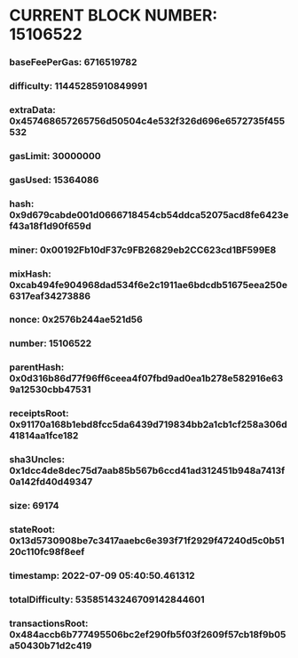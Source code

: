 # CURRENT BLOCK NUMBER: 15106522

### baseFeePerGas: 6716519782
### difficulty: 11445285910849991
### extraData: 0x457468657265756d50504c4e532f326d696e6572735f455532
### gasLimit: 30000000
### gasUsed: 15364086
### hash: 0x9d679cabde001d0666718454cb54ddca52075acd8fe6423ef43a18f1d90f659d
### miner: 0x00192Fb10dF37c9FB26829eb2CC623cd1BF599E8
### mixHash: 0xcab494fe904968dad534f6e2c1911ae6bdcdb51675eea250e6317eaf34273886
### nonce: 0x2576b244ae521d56
### number: 15106522
### parentHash: 0x0d316b86d77f96ff6ceea4f07fbd9ad0ea1b278e582916e639a12530cbb47531
### receiptsRoot: 0x91170a168b1ebd8fcc5da6439d719834bb2a1cb1cf258a306d41814aa1fce182
### sha3Uncles: 0x1dcc4de8dec75d7aab85b567b6ccd41ad312451b948a7413f0a142fd40d49347
### size: 69174
### stateRoot: 0x13d5730908be7c3417aaebc6e393f71f2929f47240d5c0b5120c110fc98f8eef
### timestamp: 2022-07-09 05:40:50.461312
### totalDifficulty: 53585143246709142844601
### transactionsRoot: 0x484accb6b777495506bc2ef290fb5f03f2609f57cb18f9b05a50430b71d2c419
